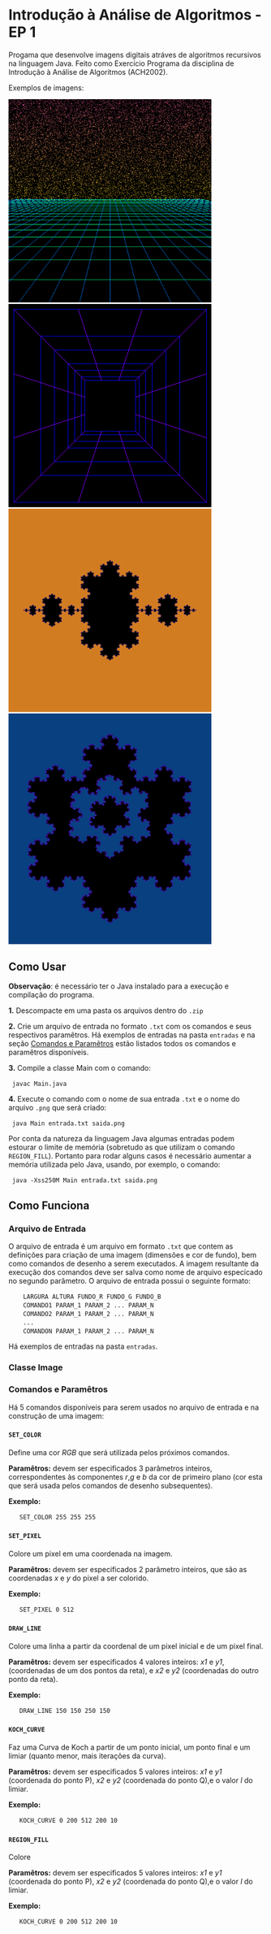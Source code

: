 # Introdução à Análise de Algoritmos - EP 1
Progama que desenvolve imagens digitais atráves de algoritmos recursivos na linguagem Java.
Feito como Exercício Programa da disciplina de Introdução à Análise de Algoritmos (ACH2002).

Exemplos de imagens:

<img src="saidas/exemplo1.png" alt="Exemplo de Saída 1" width="400" heigth="400"/> <img src="saidas/exemplo2.png" alt="Exemplo de Saída 2" width="400" heigth="400"/> <img src="saidas/exemplo4.png" alt="Exemplo de Saída 4" width="400" heigth="400"/> <img src="saidas/exemplo5.png" alt="Exemplo de Saída 5" width="400" heigth="400"/>


## Como Usar

**Observação**: é necessário ter o Java instalado para a execução e compilação do programa.

**1.** Descompacte em uma pasta os arquivos dentro do `.zip`
   
**2.** Crie um arquivo de entrada no formato `.txt` com os comandos e seus respectivos paramêtros. Há exemplos de entradas na pasta `entradas` e na seção [Comandos e Paramêtros](#comandos-e-paramêtros) estão listados todos os comandos e paramêtros disponíveis.
   
**3.** Compile a classe Main com o comando: 
   ```cli
    javac Main.java
   ```

**4.** Execute o comando com o nome de sua entrada `.txt` e o nome do arquivo `.png` que será criado:
   ```cli
    java Main entrada.txt saida.png
   ```
   Por conta da natureza da linguagem Java algumas entradas podem estourar o limite de memória (sobretudo as que utilizam o comando `REGION_FILL`). Portanto para rodar alguns casos é necessário aumentar a memória utilizada pelo Java, usando, por exemplo, o comando:
   ```cli
    java -Xss250M Main entrada.txt saida.png
   ``` 

## Como Funciona

### Arquivo de Entrada
O arquivo de entrada é um arquivo em formato `.txt` que contem as definições para criação de uma imagem (dimensões e cor de fundo), bem como comandos de desenho a serem executados. A imagem resultante da execução dos comandos deve ser salva como nome de arquivo especicado no segundo parâmetro. O arquivo de entrada possui o seguinte formato:
```txt
    LARGURA ALTURA FUNDO_R FUNDO_G FUNDO_B
    COMANDO1 PARAM_1 PARAM_2 ... PARAM_N
    COMANDO2 PARAM_1 PARAM_2 ... PARAM_N
    ...
    COMANDON PARAM_1 PARAM_2 ... PARAM_N
```
Há exemplos de entradas na pasta `entradas`.

### Classe Image

### Comandos e Paramêtros
Há 5 comandos disponíveis para serem usados no arquivo de entrada e na construção de uma imagem:

####  **`SET_COLOR`**
Define uma cor *RGB* que será utilizada pelos próximos comandos.

**Paramêtros:** devem ser especificados 3 parâmetros inteiros, correspondentes às componentes *r*,*g* e *b* da cor de primeiro plano (cor esta que será usada pelos comandos de desenho subsequentes). 

**Exemplo:**
   ```txt
      SET_COLOR 255 255 255  
   ```

####  **`SET_PIXEL`**
Colore um pixel em uma coordenada na imagem.

**Paramêtros:** devem ser especificados 2 parâmetro inteiros, que são as coordenadas *x* e *y* do pixel a ser colorido.

**Exemplo:**
   ```txt
      SET_PIXEL 0 512  
   ```

####  **`DRAW_LINE`**
Colore uma linha a partir da coordenal de um pixel inicial e de um pixel final.

**Paramêtros:** devem ser especificados 4 valores inteiros: *x1* e *y1*, (coordenadas de um dos pontos da reta), e *x2* e *y2* (coordenadas do outro ponto da reta).

**Exemplo:**
   ```txt
      DRAW_LINE 150 150 250 150 
   ```   

####  **`KOCH_CURVE`**
Faz uma Curva de Koch a partir de um ponto inicial, um ponto final e um limiar (quanto menor, mais iterações da curva).

**Paramêtros:** devem ser especificados 5 valores inteiros: *x1* e *y1* (coordenada do ponto P), *x2* e *y2* (coordenada do ponto Q),e o valor *l* do limiar.

**Exemplo:**
   ```txt
      KOCH_CURVE 0 200 512 200 10
   ```

####  **`REGION_FILL`**
Colore

**Paramêtros:** devem ser especificados 5 valores inteiros: *x1* e *y1* (coordenada do ponto P), *x2* e *y2* (coordenada do ponto Q),e o valor *l* do limiar.

**Exemplo:**
   ```txt
      KOCH_CURVE 0 200 512 200 10
   ```

